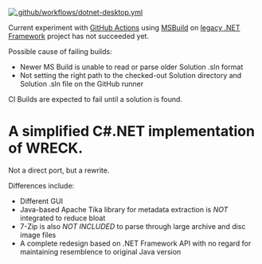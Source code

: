 [![.github/workflows/dotnet-desktop.yml](https://github.com/gyk4j/wreck-net/actions/workflows/dotnet-desktop.yml/badge.svg)](https://github.com/gyk4j/wreck-net/actions/workflows/dotnet-desktop.yml)

Current experiment with [GitHub Actions](https://github.com/features/actions) using [MSBuild](https://github.com/dotnet/msbuild) on 
[legacy .NET Framework](https://dotnet.microsoft.com/en-us/learn/dotnet/what-is-dotnet-framework) project has not succeeded yet.

Possible cause of failing builds:
- Newer MS Build is unable to read or parse older Solution .sln format
- Not setting the right path to the checked-out Solution directory and Solution .sln file on the GitHub runner

CI Builds are expected to fail until a solution is found.

# A simplified C#.NET implementation of WRECK.

Not a direct port, but a rewrite.

Differences include:

- Different GUI
- Java-based Apache Tika library for metadata extraction is *NOT* integrated to reduce bloat
- 7-Zip is also *NOT INCLUDED* to parse through large archive and disc image files 
- A complete redesign based on .NET Framework API with no regard for maintaining resemblence to original Java version
 
